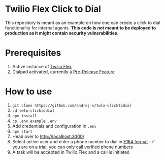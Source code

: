 # Twilio Flex Click to Dial

This repository is meant as an example on how one can create a click to dial functionality for internal agents. **This code is not meant to be deployed to production as it might contain security vulnerabilities.**

# Prerequisites

1. Active instance of [Twilio Flex](http://twilio.com/flex)
2. Dialpad activated, currently a [Pre-Release Feature](https://flex.twilio.com/admin/features)

# How to use

1. `git clone https://github.com/andrej-s/twlo-clicktodial`
2.  `cd twlo-clicktodial`
3. `npm install`
4. `cp .env.example .env`
5.  Add credentials and configuration in `.env`
6. `npm start`
7. Head over to [http://localhost:3000/](http://localhost:3000/)
8. Select active user and enter a phone number to dial in [E164 format](https://www.twilio.com/docs/glossary/what-e164) - if you are on a trial, you can only call verified phone numbers
9. A task will be accepted in Twilio Flex and a call is initiated